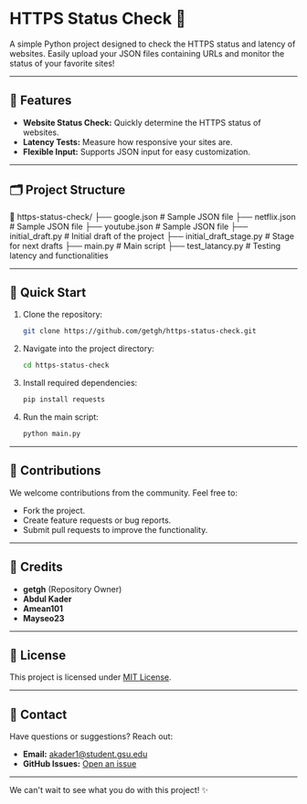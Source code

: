 # HTTPS Status Check 🚀

A simple Python project designed to check the HTTPS status and latency of websites. Easily upload your JSON files containing URLs and monitor the status of your favorite sites!

---

## 🔧 Features

- **Website Status Check:** Quickly determine the HTTPS status of websites.
- **Latency Tests:** Measure how responsive your sites are.
- **Flexible Input:** Supports JSON input for easy customization.

---

## 🗂️ Project Structure

📂 https-status-check/ ├── google.json # Sample JSON file ├── netflix.json # Sample JSON file ├── youtube.json # Sample JSON file ├── initial_draft.py # Initial draft of the project ├── initial_draft_stage.py # Stage for next drafts ├── main.py # Main script ├── test_latancy.py # Testing latency and functionalities


---

## 🚀 Quick Start

1. Clone the repository:
    ```bash
    git clone https://github.com/getgh/https-status-check.git
    ```
2. Navigate into the project directory:
    ```bash
    cd https-status-check
    ```
3. Install required dependencies:
    ```bash
    pip install requests
    ```
4. Run the main script:
    ```bash
    python main.py
    ```

---

## 🌟 Contributions

We welcome contributions from the community. Feel free to:
- Fork the project.
- Create feature requests or bug reports.
- Submit pull requests to improve the functionality.

---

## 🤝 Credits

- **getgh** (Repository Owner)
- **Abdul Kader**
- **Amean101**
- **Mayseo23**

---

## 📄 License

This project is licensed under [MIT License](LICENSE).

---

## 📧 Contact

Have questions or suggestions? Reach out:
- **Email:** akader1@student.gsu.edu
- **GitHub Issues:** [Open an issue](https://github.com/getgh/https-status-check/issues)

---

We can't wait to see what you do with this project! ✨

